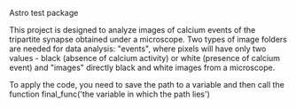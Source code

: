 Astro test package

This project is designed to analyze images of calcium events of the tripartite synapse obtained under a microscope. Two types of image folders are needed for data analysis: "events", where pixels will have only two values - black (absence of calcium activity) or white (presence of calcium event) and "images" directly black and white images from a microscope.

To apply the code, you need to save the path to a variable and then call the function final_func('the variable in which the path lies')